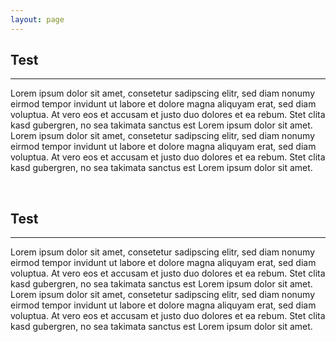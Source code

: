 ```yaml
---
layout: page
---
```

<!-- About the Team -->
<section id="team">
  <div class="container">
    <div class="row">
      <div class="col-lg-12 text-center">
        <h2>Test</h2>
        <hr class="star-primary">
        <!-- <hr class="star-light"> -->
        <p>Lorem ipsum dolor sit amet, consetetur sadipscing elitr, sed diam nonumy eirmod tempor invidunt ut labore et dolore magna aliquyam erat, sed diam voluptua. 
          At vero eos et accusam et justo duo dolores et ea rebum. Stet clita kasd gubergren, no sea takimata sanctus est Lorem ipsum dolor sit amet. 
          Lorem ipsum dolor sit amet, consetetur sadipscing elitr, sed diam nonumy eirmod tempor invidunt ut labore et dolore magna aliquyam erat, sed diam voluptua. 
          At vero eos et accusam et justo duo dolores et ea rebum. Stet clita kasd gubergren, no sea takimata sanctus est Lorem ipsum dolor sit amet.
        </p>
        <br>
        <h2>Test</h2>
        <hr class="star-primary">
        <!-- <hr class="star-light"> -->
        <p>Lorem ipsum dolor sit amet, consetetur sadipscing elitr, sed diam nonumy eirmod tempor invidunt ut labore et dolore magna aliquyam erat, sed diam voluptua. 
          At vero eos et accusam et justo duo dolores et ea rebum. Stet clita kasd gubergren, no sea takimata sanctus est Lorem ipsum dolor sit amet. 
          Lorem ipsum dolor sit amet, consetetur sadipscing elitr, sed diam nonumy eirmod tempor invidunt ut labore et dolore magna aliquyam erat, sed diam voluptua. 
          At vero eos et accusam et justo duo dolores et ea rebum. Stet clita kasd gubergren, no sea takimata sanctus est Lorem ipsum dolor sit amet.
        </p>
      </div>
    </div>
  </div>
</section>
